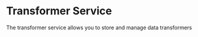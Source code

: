 Transformer Service
====================

The transformer service allows you to store and manage data transformers
